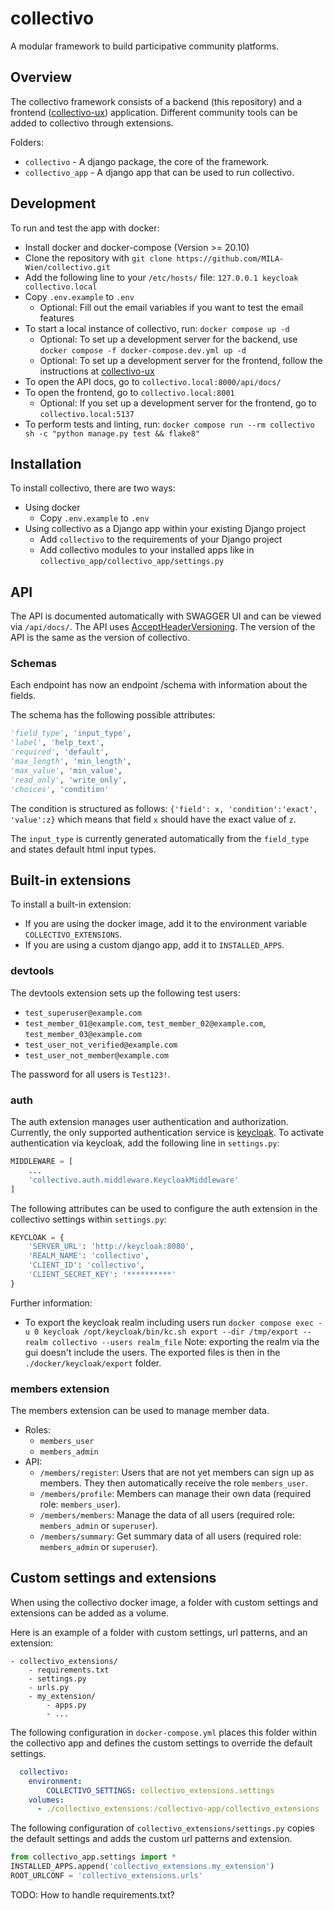 # collectivo

A modular framework to build participative community platforms.

## Overview

The collectivo framework consists of a backend (this repository)
and a frontend ([collectivo-ux](https://github.com/MILA-Wien/collectivo-ux/)) application.
Different community tools can be added to collectivo through extensions.

Folders:
- `collectivo` - A django package, the core of the framework.
- `collectivo_app` - A django app that can be used to run collectivo.

## Development

To run and test the app with docker:

* Install docker and docker-compose (Version >= 20.10)
* Clone the repository with `git clone https://github.com/MILA-Wien/collectivo.git`
* Add the following line to your `/etc/hosts/` file: `127.0.0.1 keycloak collectivo.local`
* Copy `.env.example` to `.env`
    - Optional: Fill out the email variables if you want to test the email features
* To start a local instance of collectivo, run: `docker compose up -d`
    - Optional: To set up a development server for the backend, use `docker compose -f docker-compose.dev.yml up -d`
    - Optional: To set up a development server for the frontend, follow the instructions at [collectivo-ux](https://github.com/MILA-Wien/collectivo-ux/)
* To open the API docs, go to `collectivo.local:8000/api/docs/`
* To open the frontend, go to `collectivo.local:8001`
    - Optional: If you set up a development server for the frontend, go to `collectivo.local:5137`
* To perform tests and linting, run: `docker compose run --rm collectivo sh -c "python manage.py test && flake8"`

## Installation

To install collectivo, there are two ways:

- Using docker
    - Copy `.env.example` to `.env`
- Using collectivo as a Django app within your existing Django project
    - Add `collectivo` to the requirements of your Django project
    - Add collectivo modules to your installed apps like in `collectivo_app/collectivo_app/settings.py`

## API

The API is documented automatically with SWAGGER UI and can be viewed via `/api/docs/`.
The API uses [AcceptHeaderVersioning](https://www.django-rest-framework.org/api-guide/versioning/#acceptheaderversioning). The version of the API is the same as the version of collectivo.

### Schemas

Each endpoint has now an endpoint /schema with information about the fields.

The schema has the following possible attributes:

```python
'field_type', 'input_type',
'label', 'help_text',
'required', 'default',
'max_length', 'min_length',
'max_value', 'min_value',
'read_only', 'write_only',
'choices', 'condition'
```

The condition is structured as follows: `{'field': x, 'condition':'exact', 'value':z}` which means that field `x` should have the exact value of `z`.

The `input_type` is currently generated automatically from the `field_type` and states default html input types.


## Built-in extensions

To install a built-in extension:

- If you are using the docker image, add it to the environment variable `COLLECTIVO_EXTENSIONS`.
- If you are using a custom django app, add it to `INSTALLED_APPS`.

### devtools

The devtools extension sets up the following test users:

- `test_superuser@example.com`
- `test_member_01@example.com`, `test_member_02@example.com`, `test_member_03@example.com`
- `test_user_not_verified@example.com`
- `test_user_not_member@example.com`

The password for all users is `Test123!`.

### auth

The auth extension manages user authentication and authorization.
Currently, the only supported authentication service is [keycloak](https://www.keycloak.org/).
To activate authentication via keycloak, add the following line in `settings.py`:

```python
MIDDLEWARE = [
    ...
    'collectivo.auth.middleware.KeycloakMiddleware'
]
```

The following attributes can be used to configure the auth extension in the collectivo settings within `settings.py`:

```python
KEYCLOAK = {
    'SERVER_URL': 'http://keycloak:8080',
    'REALM_NAME': 'collectivo',
    'CLIENT_ID': 'collectivo',
    'CLIENT_SECRET_KEY': '**********'
}
```

Further information:
- To export the keycloak realm including users run `docker compose exec -u 0 keycloak /opt/keycloak/bin/kc.sh export --dir /tmp/export --realm collectivo --users realm_file` Note: exporting the realm via the gui doesn't include the users. The exported files is then in the `./docker/keycloak/export` folder.

### members extension

The members extension can be used to manage member data.

- Roles:
    - `members_user`
    - `members_admin`
- API:
    - `/members/register`: Users that are not yet members can sign up as members. They then automatically receive the role `members_user`.
    - `/members/profile`: Members can manage their own data (required role: `members_user`).
    - `/members/members`: Manage the data of all users (required role: `members_admin` or `superuser`).
    - `/members/summary`: Get summary data of all users (required role: `members_admin` or `superuser`).

## Custom settings and extensions

When using the collectivo docker image,
a folder with custom settings and extensions can be added as a volume.

Here is an example of a folder with custom settings, url patterns, and an extension:

```
- collectivo_extensions/
    - requirements.txt
    - settings.py
    - urls.py
    - my_extension/
        - apps.py
        - ...
```

The following configuration in `docker-compose.yml`
places this folder within the collectivo app
and defines the custom settings to override the default settings.

```yml
  collectivo:
    environment:
        COLLECTIVO_SETTINGS: collectivo_extensions.settings
    volumes:
      - ./collectivo_extensions:/collectivo-app/collectivo_extensions
```

The following configuration of `collectivo_extensions/settings.py`
copies the default settings and adds the custom url patterns and extension.

```python
from collectivo_app.settings import *
INSTALLED_APPS.append('collectivo_extensions.my_extension')
ROOT_URLCONF = 'collectivo_extensions.urls'
```

TODO: How to handle requirements.txt?

